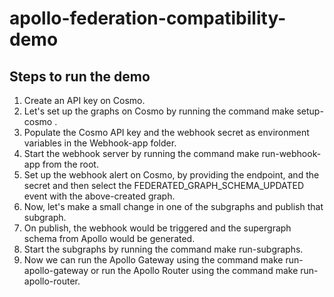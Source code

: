 # apollo-federation-compatibility-demo

## Steps to run the demo

1. Create an API key on Cosmo.
2. Let's set up the graphs on Cosmo by running the command make setup-cosmo <api-key>.
3. Populate the Cosmo API key and the webhook secret as environment variables in the Webhook-app folder.
4. Start the webhook server by running the command make run-webhook-app from the root.
5. Set up the webhook alert on Cosmo, by providing the endpoint, and the secret and then select the FEDERATED_GRAPH_SCHEMA_UPDATED event with the above-created graph.
6. Now, let's make a small change in one of the subgraphs and publish that subgraph.
7. On publish, the webhook would be triggered and the supergraph schema from Apollo would be generated.
8. Start the subgraphs by running the command make run-subgraphs.
9. Now we can run the Apollo Gateway using the command make run-apollo-gateway or run the   Apollo Router using the command make run-apollo-router.
